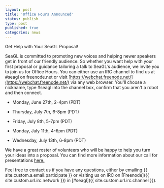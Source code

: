 ```yaml
---
layout: post
title: 'Office Hours Announced'
status: publish
type: post
published: true
categories: news
---
```


Get Help with Your SeaGL Proposal!

SeaGL is committed to promoting new voices and helping newer speakers get in front of our friendly audience. So whether you want help with your first proposal or guidance tailoring a talk to SeaGL's audience, we invite you to join us for Office Hours. You can either use an IRC channel to find us at #seagl on freenode.net or visit [https://webchat.freenode.net/](https://webchat.freenode.net/) via any web browser. You'll choose a nickname, type #seagl into the channel box, confirm that you aren't a robot and then connect.


* Monday, June 27th, 2-4pm (PDT)

* Thursday, July 7th, 6-8pm (PDT)

* Friday, July 8th, 5-7pm (PDT)

* Monday, July 11th, 4-6pm (PDT)

* Wednesday, July 13th, 6-8pm (PDT)


We have a great roster of volunteers who will be happy to help you turn your ideas into a proposal. You can find more information about our call for presentations [here.](http://seagl.org/news/2016/05/13/CFP-Open.html)

Feel free to contact us if you have any questions, either by
emailing {{ site.custom.a.email.participate }}
or visiting us on IRC on
[Freenode]({{ site.custom.url.irc.network }}) in
[#seagl]({{ site.custom.url.irc.channel }}).
